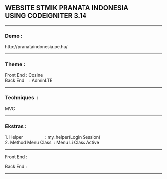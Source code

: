 <h2>WEBSITE STMIK PRANATA INDONESIA<br> USING CODEIGNITER 3.14</h2>
<hr>

<h3>Demo :</h3>
http://pranataindonesia.pe.hu/
<hr>

<h3>Theme : </h3>
Front End : Cosine
<br>
Back End &nbsp; &nbsp;: AdminLTE
<hr>

<h3>Techniques &nbsp;: </h3>MVC
<hr>

<h3>Ekstras : </h3>
1. Helper &nbsp; &nbsp; &nbsp; &nbsp; &nbsp; &nbsp; &nbsp; &nbsp; &nbsp;: my_helper(Login Session)
<br>
2. Method Menu Class &nbsp;: Menu Li Class Active
<hr>


Front End : <br>

Back End  : <br>
<hr>
